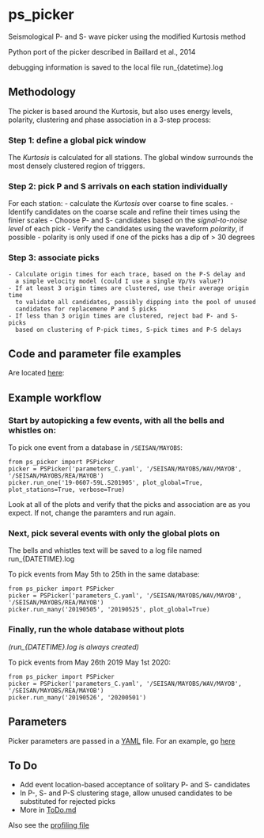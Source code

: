 # ps_picker

Seismological P- and S- wave picker using the modified Kurtosis method

Python port of the picker described in Baillard et al., 2014

debugging information is saved to the local file run_{datetime}.log

## Methodology
The picker is based around the Kurtosis, but also uses energy levels, polarity,
clustering and phase association in a 3-step process:

### Step 1: define a global pick window

The *Kurtosis* is calculated for all stations.  The global window
surrounds the most densely clustered region of triggers.

### Step 2: pick P and S arrivals on each station individually

For each station:
    - calculate the *Kurtosis* over coarse to fine scales.
    - Identify candidates on the coarse scale and refine their times using
      the finier scales
    - Choose P- and S- candidates based on the *signal-to-noise level* of
      each pick
    - Verify the candidates using the waveform *polarity*, if possible
       - polarity is only used if one of the picks has a dip of > 30 degrees

### Step 3: associate picks
    - Calculate origin times for each trace, based on the P-S delay and
      a simple velocity model (could I use a single Vp/Vs value?)
    - If at least 3 origin times are clustered, use their average origin time
      to validate all candidates, possibly dipping into the pool of unused
      candidates for replacemene P and S picks
    - If less than 3 origin times are clustered, reject bad P- and S- picks
      based on clustering of P-pick times, S-pick times and P-S delays

## Code and parameter file examples
Are located [here](code_examples.md):


## Example workflow

### Start by autopicking a few events, with all the bells and whistles on:

To pick one event from a database in `/SEISAN/MAYOBS`:

    from ps_picker import PSPicker
    picker = PSPicker('parameters_C.yaml', '/SEISAN/MAYOBS/WAV/MAYOB',  '/SEISAN/MAYOBS/REA/MAYOB')
    picker.run_one('19-0607-59L.S201905', plot_global=True, plot_stations=True, verbose=True)


Look at all of the plots and verify that the picks and association are as
you expect.  If not, change the paramters and run again.

### Next, pick several events with only the global plots on

The bells and whistles text will be saved to a log file named
run_{DATETIME}.log

To pick events from May 5th to 25th in the same database:

    from ps_picker import PSPicker
    picker = PSPicker('parameters_C.yaml', '/SEISAN/MAYOBS/WAV/MAYOB',  '/SEISAN/MAYOBS/REA/MAYOB')
    picker.run_many('20190505', '20190525', plot_global=True)


### Finally, run the whole database without plots

*(run_{DATETIME}.log is always created)*

To pick events from May 26th 2019 May 1st 2020:

    from ps_picker import PSPicker
    picker = PSPicker('parameters_C.yaml', '/SEISAN/MAYOBS/WAV/MAYOB', '/SEISAN/MAYOBS/REA/MAYOB')
    picker.run_many('20190526', '20200501')


## Parameters
Picker parameters are passed in a
[YAML](https://tools.ietf.org/id/draft-pbryan-zyp-json-ref-03.html) file.  For
an example, go [here](code_examples.md)


## To Do

- Add event location-based acceptance of solitary P- and S- candidates
- In P-, S- and P-S clustering stage, allow unused candidates to be
  substituted for rejected picks
- More in [ToDo.md](ToDo.md)
    
Also see the [profiling file](profiling.md)
